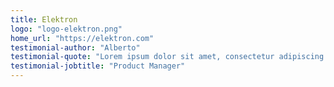 ```yaml
---
title: Elektron
logo: "logo-elektron.png"
home_url: "https://elektron.com"
testimonial-author: "Alberto"
testimonial-quote: "Lorem ipsum dolor sit amet, consectetur adipiscing elit, sed do eiusmod tempor incididunt ut labore et dolore magna aliqua. Ut enim ad minim veniam, quis nostrud exercitation ullamco laboris nisi ut aliquip ex ea commodo consequat."
testimonial-jobtitle: "Product Manager"
---
```

